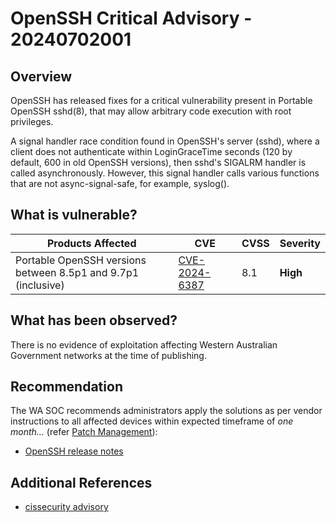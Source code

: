# OpenSSH Critical Advisory - 20240702001

## Overview

OpenSSH has released  fixes for a critical vulnerability present in Portable OpenSSH sshd(8), that may allow arbitrary
code execution with root privileges.

A signal handler race condition found in OpenSSH's server (sshd), where a client does not authenticate within LoginGraceTime seconds (120 by default, 600 in old OpenSSH versions), then sshd's SIGALRM handler is called asynchronously. However, this signal handler calls various functions that are not async-signal-safe, for example, syslog().

## What is vulnerable?

| Products Affected                                             | CVE                                                             | CVSS | Severity |
| ------------------------------------------------------------- | --------------------------------------------------------------- | ---- | -------- |
| Portable OpenSSH versions between 8.5p1 and 9.7p1 (inclusive) | [CVE-2024-6387](https://nvd.nist.gov/vuln/detail/CVE-2024-6387) | 8.1  | **High** |

## What has been observed?

There is no evidence of exploitation affecting Western Australian Government networks at the time of publishing.

## Recommendation

The WA SOC recommends administrators apply the solutions as per vendor instructions to all affected devices within expected timeframe of *one month...* (refer [Patch Management](../guidelines/patch-management.md)):

- [OpenSSH release notes](https://www.openssh.com/releasenotes.html)

## Additional References

- [cissecurity advisory](https://www.cisecurity.org/advisory/a-vulnerability-in-openssh-could-allow-for-remote-code-execution_2024-076)
